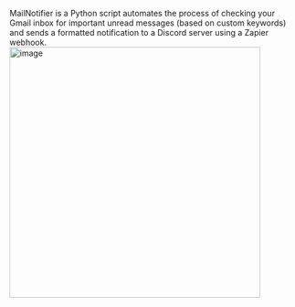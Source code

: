 MailNotifier is a Python script automates the process of checking your Gmail inbox for important unread messages (based on custom keywords) 
and sends a formatted notification to a Discord server using a Zapier webhook. 
<img width="439" alt="image" src="https://github.com/user-attachments/assets/3709587e-e7e5-4820-8d3e-cdbc459a2e80" />
